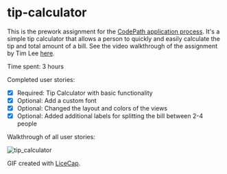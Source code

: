 tip-calculator
==============
This is the prework assignment for the [CodePath application process](https://courses.codepath.com/snippets/ios_for_designers/thanks_for_applying). It's a simple tip calculator that allows a person to quickly and easily calculate the tip and total amount of a bill. See the video walkthrough of the assignment by Tim Lee [here](http://vimeo.com/102084767).

Time spent: 3 hours 

Completed user stories:

 * [x] Required: Tip Calculator with basic functionality
 * [x] Optional: Add a custom font
 * [x] Optional: Changed the layout and colors of the views
 * [x] Optional: Added additional labels for splitting the bill between 2-4 people 
 
Walkthrough of all user stories:

![tip_calculator](https://cloud.githubusercontent.com/assets/1504818/5563820/d133cc9e-8e48-11e4-87da-3ce849440529.gif)

GIF created with [LiceCap](http://www.cockos.com/licecap/).
